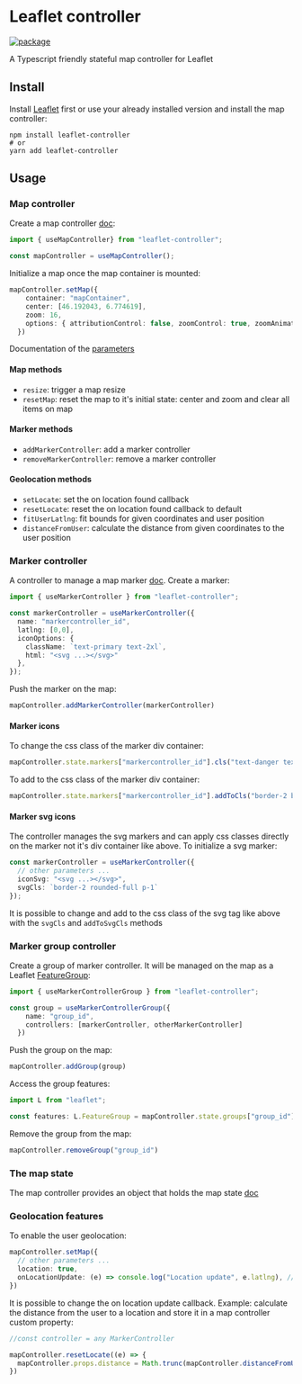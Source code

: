 # Leaflet controller

[![package](https://img.shields.io/npm/v/leaflet-controller)](https://www.npmjs.com/package/leaflet-controller)

A Typescript friendly stateful map controller for Leaflet

## Install

Install [Leaflet](https://leafletjs.com/) first or use your already installed version
and install the map controller:

```
npm install leaflet-controller
# or
yarn add leaflet-controller
```

## Usage

### Map controller

Create a map controller [doc](docs/modules/use_map_controller.md):

```typescript
import { useMapController} from "leaflet-controller";

const mapController = useMapController();
```

Initialize a map once the map container is mounted:

```typescript
mapController.setMap({
    container: "mapContainer",
    center: [46.192043, 6.774619],
    zoom: 16,
    options: { attributionControl: false, zoomControl: true, zoomAnimation: false },
  })
```

Documentation of the [parameters](docs/interfaces/interfaces.SetMapParams.md)

#### Map methods

- `resize`: trigger a map resize
- `resetMap`: reset the map to it's initial state: center and zoom and clear all items on map

#### Marker methods

- `addMarkerController`: add a marker controller
- `removeMarkerController`: remove a marker controller

#### Geolocation methods

- `setLocate`: set the on location found callback
- `resetLocate`: reset the on location found callback to default
- `fitUserLatlng`: fit bounds for given coordinates and user position
- `distanceFromUser`: calculate the distance from given coordinates to the user position

### Marker controller

A controller to manage a map marker [doc](docs/interfaces/interfaces.MarkerController.md). Create a marker:

```typescript
import { useMarkerController } from "leaflet-controller";

const markerController = useMarkerController({
  name: "markercontroller_id",
  latlng: [0,0],
  iconOptions: {
    className: `text-primary text-2xl`,
    html: "<svg ...></svg>"
  },
});
```

Push the marker on the map:

```typescript
mapController.addMarkerController(markerController)
```

#### Marker icons

To change the css class of the marker div container:

```typescript
mapController.state.markers["markercontroller_id"].cls("text-danger text-2xl")
```

To add to the css class of the marker div container:

```typescript
mapController.state.markers["markercontroller_id"].addToCls("border-2 border-success p-1")
```

#### Marker svg icons

The controller manages the svg markers and can apply css classes directly on the
marker not it's div container like above. To initialize a svg marker:

```typescript
const markerController = useMarkerController({
  // other parameters ...
  iconSvg: "<svg ...></svg>",
  svgCls: `border-2 rounded-full p-1`
});
```

It is possible to change and add to the css class of the svg tag like above
with the `svgCls` and `addToSvgCls` methods

### Marker group controller

Create a group of marker controller. It will be managed on the map
as a Leaflet [FeatureGroup](https://leafletjs.com/reference.html#featuregroup):

```typescript
import { useMarkerControllerGroup } from "leaflet-controller";

const group = useMarkerControllerGroup({
    name: "group_id",
    controllers: [markerController, otherMarkerController]
  })
```

Push the group on the map:

```typescript
mapController.addGroup(group)
```

Access the group features:

```typescript
import L from "leaflet";

const features: L.FeatureGroup = mapController.state.groups["group_id"].features
```

Remove the group from the map:

```typescript
mapController.removeGroup("group_id")
```

### The map state

The map controller provides an object that holds the map state [doc](docs/interfaces/interfaces.LeafletControllerState.md)

### Geolocation features

To enable the user geolocation:

```typescript
mapController.setMap({
  // other parameters ...
  location: true,
  onLocationUpdate: (e) => console.log("Location update", e.latlng), // optional
})
```

It is possible to change the on location update callback. Example: calculate the distance
from the user to a location and store it in a map controller custom property:

```typescript
//const controller = any MarkerController

mapController.resetLocate((e) => {
  mapController.props.distance = Math.trunc(mapController.distanceFromUser(controller.marker.getLatLng()))
})
```

